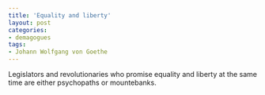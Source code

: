 ```yaml
---
title: 'Equality and liberty'
layout: post
categories:
- demagogues
tags:
- Johann Wolfgang von Goethe
---
```


Legislators and revolutionaries who promise equality and liberty at the same time are either psychopaths or mountebanks.
